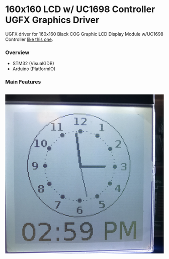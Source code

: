 # 160x160 LCD w/ UC1698 Controller UGFX Graphics Driver

UGFX driver for 160x160 Black COG Graphic LCD Display Module w/UC1698 Controller [like this one](https://www.buydisplay.com/160x160-black-cog-graphic-lcd-display-module-uc1698-controller).


### Overview ###
- STM32 (VisualGDB)
- Arduino (PlatformIO)

### Main Features ###
![](https://raw.githubusercontent.com/dretay/UC1698/master/pics/IMG_5088.jpg)
-
